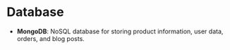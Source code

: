 # Database

- **MongoDB**: NoSQL database for storing product information, user data, orders, and blog posts.
